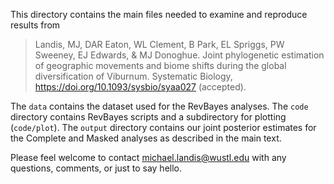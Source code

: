 This directory contains the main files needed to examine and reproduce results from
> Landis, MJ, DAR Eaton, WL Clement, B Park, EL Spriggs, PW Sweeney, EJ Edwards, & MJ Donoghue. Joint phylogenetic estimation of geographic movements and biome shifts during the global diversification of Viburnum. Systematic Biology, https://doi.org/10.1093/sysbio/syaa027 (accepted).

The `data` contains the dataset used for the RevBayes analyses.
The `code` directory contains RevBayes scripts and a subdirectory for plotting (`code/plot`).
The `output` directory contains our joint posterior estimates for the Complete and Masked analyses as described in the main text.

Please feel welcome to contact [michael.landis@wustl.edu](mailto:michael.landis@wustl.edu) with any questions, comments, or just to say hello.
